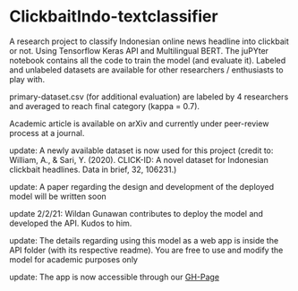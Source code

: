 # ClickbaitIndo-textclassifier
A research project to classify Indonesian online news headline into clickbait or not. 
Using Tensorflow Keras API and Multilingual BERT.
The juPYter notebook contains all the code to train the model (and evaluate it). 
Labeled and unlabeled datasets are available for other researchers / enthusiasts to play with.

primary-dataset.csv (for additional evaluation) are labeled by 4 researchers and averaged to reach final category (kappa = 0.7).

Academic article is available on arXiv and currently under peer-review process at a journal.

update: A newly available dataset is now used for this project 
(credit to: William, A., & Sari, Y. (2020). CLICK-ID: A novel dataset for Indonesian clickbait headlines. Data in brief, 32, 106231.)

update: A paper regarding the design and development of the deployed model will be written soon

update 2/2/21: Wildan Gunawan contributes to deploy the model and developed the API. Kudos to him.

update: The details regarding using this model as a web app is inside the API folder (with its respective readme). You are free to use and modify the model for academic purposes only

update: The app is now accessible through our [GH-Page](https://ruzcmc.github.io/ClickbaitIndo-textclassifier)
